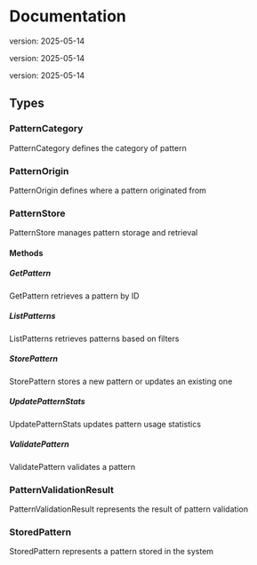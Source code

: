 # Documentation

version: 2025-05-14

version: 2025-05-14

version: 2025-05-14


## Types

### PatternCategory

PatternCategory defines the category of pattern

### PatternOrigin

PatternOrigin defines where a pattern originated from

### PatternStore

PatternStore manages pattern storage and retrieval

#### Methods

##### GetPattern

GetPattern retrieves a pattern by ID

##### ListPatterns

ListPatterns retrieves patterns based on filters

##### StorePattern

StorePattern stores a new pattern or updates an existing one

##### UpdatePatternStats

UpdatePatternStats updates pattern usage statistics

##### ValidatePattern

ValidatePattern validates a pattern

### PatternValidationResult

PatternValidationResult represents the result of pattern validation

### StoredPattern

StoredPattern represents a pattern stored in the system
